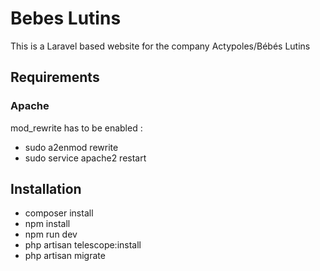# Bebes Lutins
This is a Laravel based website for the company Actypoles/Bébés Lutins

## Requirements
### Apache
mod_rewrite has to be enabled :
- sudo a2enmod rewrite
- sudo service apache2 restart

## Installation
- composer install
- npm install
- npm run dev
- php artisan telescope:install
- php artisan migrate
